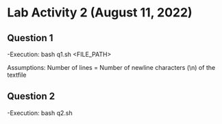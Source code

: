 # Lab Activity 2 (August 11, 2022)

## Question 1

-Execution: bash q1.sh <FILE_PATH>

Assumptions: Number of lines = Number of newline characters (\n) of the textfile

## Question 2

-Execution: bash q2.sh